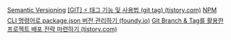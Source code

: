 [Semantic Versioning](https://semver.org/lang/ko/)
[[GIT] ⚡️ 태그 기능 및 사용법 (git tag) (tistory.com)](https://inpa.tistory.com/entry/GIT-%E2%9A%A1%EF%B8%8F-%ED%83%9C%EA%B7%B8-%EA%B8%B0%EB%8A%A5-%EB%B0%8F-%EC%82%AC%EC%9A%A9%EB%B2%95-tag)
[NPM CLI 명령어로 package.json 버전 관리하기 (foundy.io)](http://blog.foundy.io/npm-version/)
[Git Branch & Tag를 활용한 프로젝트 배포 전략 마련하기 (tistory.com)](https://waspro.tistory.com/670)
